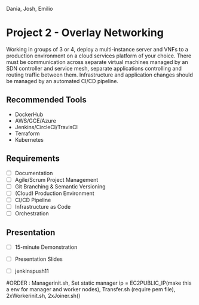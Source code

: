 Dania, Josh, Emilio

# Project 2 - Overlay Networking
Working in groups of 3 or 4, deploy a multi-instance server and VNFs to a production environment on a cloud services platform of your choice. There must be communication across separate virtual machines managed by an SDN controller and service mesh, separate applications controlling and routing traffic between them. Infrastructure and application changes should be managed by an automated CI/CD pipeline.

## Recommended Tools
- DockerHub 
- AWS/GCE/Azure 
- Jenkins/CircleCI/TravisCI
- Terraform
- Kubernetes

## Requirements
- [ ] Documentation
- [ ] Agile/Scrum Project Management
- [ ] Git Branching & Semantic Versioning
- [ ] (Cloud) Production Environment
- [ ] CI/CD Pipeline
- [ ] Infrastructure as Code
- [ ] Orchestration

## Presentation
- [ ] 15-minute Demonstration
- [ ] Presentation Slides
- [ ] jenkinspush11


#ORDER : Managerinit.sh, Set static manager ip = EC2PUBLIC_IP(make this a env for manager and worker nodes), Transfer.sh (require pem file), 2xWorkerinit.sh, 2xJoiner.sh()
